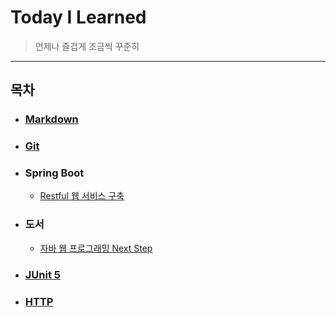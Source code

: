 # Today I Learned

> 언제나 즐겁게 조금씩 꾸준히

---

## 목차

- ### [Markdown](./Markdown/markdown.md)
- ### [Git](./Git/git.md)
- ### Spring Boot
  - [Restful 웹 서비스 구축](./SpringBoot/rest-service.md)
- ### 도서
  - [자바 웹 프로그래밍 Next Step](./Books/jwp-book)
- ### [JUnit 5](./JUnit5)
- ### [HTTP](./HTTP)
